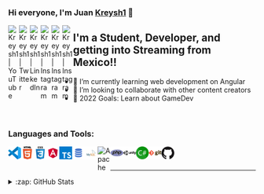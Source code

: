 ### Hi everyone, I'm Juan [Kreysh1] 👋 

[<img align="left" alt="Kreysh1 | YouTube" width="22px" src="https://cdn.jsdelivr.net/npm/simple-icons@v3/icons/youtube.svg" />][youtube]
[<img align="left" alt="Kreysh1 | Twitter" width="22px" src="https://cdn.jsdelivr.net/npm/simple-icons@v3/icons/twitter.svg" />][twitter]
[<img align="left" alt="Kreysh1 | LinkedIn" width="22px" src="https://cdn.jsdelivr.net/npm/simple-icons@v3/icons/linkedin.svg" />][linkedin]
[<img align="left" alt="Kreysh1 | Instagram" width="22px" src="https://cdn.jsdelivr.net/npm/simple-icons@v3/icons/instagram.svg" />][instagram]
[<img align="left" alt="Kreysh1 | Instagram" width="22px" src="https://cdn.jsdelivr.net/npm/simple-icons@v3/icons/discord.svg" />][discord]
[<img align="left" alt="Kreysh1 | Instagram" width="22px" src="https://cdn.jsdelivr.net/npm/simple-icons@v3/icons/twitch.svg" />][twitch]

## I'm a Student, Developer, and getting into Streaming from Mexico!!

- 🧠 I’m currently learning web development on Angular
- 👊 I’m looking to collaborate with other content creators
- 👾 2022 Goals: Learn about GameDev

<br />

### Languages and Tools:

[<img align="left" alt="Visual Studio Code" width="26px" src="https://raw.githubusercontent.com/github/explore/80688e429a7d4ef2fca1e82350fe8e3517d3494d/topics/visual-studio-code/visual-studio-code.png" />][vscode]
[<img align="left" alt="HTML5" width="26px" src="https://raw.githubusercontent.com/github/explore/80688e429a7d4ef2fca1e82350fe8e3517d3494d/topics/html/html.png" />][html5]
[<img align="left" alt="CSS3" width="26px" src="https://raw.githubusercontent.com/github/explore/80688e429a7d4ef2fca1e82350fe8e3517d3494d/topics/css/css.png" />][css3]
[<img align="left" alt="Angular" width="26px" src="https://raw.githubusercontent.com/github/explore/80688e429a7d4ef2fca1e82350fe8e3517d3494d/topics/angular/angular.png" />][angular]
[<img align="left" alt="Typescript" width="26px" src="https://raw.githubusercontent.com/github/explore/80688e429a7d4ef2fca1e82350fe8e3517d3494d/topics/typescript/typescript.png" />][typescript]
[<img align="left" alt="SQL" width="26px" src="https://raw.githubusercontent.com/github/explore/80688e429a7d4ef2fca1e82350fe8e3517d3494d/topics/sql/sql.png" />][sql]
[<img align="left" alt="MySQL" width="26px" src="https://raw.githubusercontent.com/github/explore/80688e429a7d4ef2fca1e82350fe8e3517d3494d/topics/mysql/mysql.png" />][mysql]
[<img align="left" alt="Apache" width="26px" src="https://upload.wikimedia.org/wikipedia/commons/7/7e/Apache_Feather_Logo.svg" />][apache]
[<img align="left" alt="PHP" width="26px" src="https://raw.githubusercontent.com/github/explore/80688e429a7d4ef2fca1e82350fe8e3517d3494d/topics/php/php.png" />][php]
[<img align="left" alt="Unity" width="26px" src="https://raw.githubusercontent.com/github/explore/80688e429a7d4ef2fca1e82350fe8e3517d3494d/topics/unity/unity.png" />][unity]
[<img align="left" alt="C Sharp" width="26px" src="https://raw.githubusercontent.com/github/explore/80688e429a7d4ef2fca1e82350fe8e3517d3494d/topics/csharp/csharp.png" />][csharp]
[<img align="left" alt="Git" width="26px" src="https://raw.githubusercontent.com/github/explore/80688e429a7d4ef2fca1e82350fe8e3517d3494d/topics/git/git.png" />][git]
[<img align="left" alt="GitHub" width="26px" src="https://raw.githubusercontent.com/github/explore/78df643247d429f6cc873026c0622819ad797942/topics/github/github.png" />][github]

<br />
<br />

---


<details>
  <summary>:zap: GitHub Stats</summary>

  <img align="left" alt="Kreysh1's GitHub Stats" src="https://github-readme-stats-kreysh1.vercel.app/api?username=Kreysh1&show_icons=true&hide_border=true" />

</details>

<!-- Contact Consts -->
[Kreysh1]: https://twitter.com/Kreysh1
[twitter]: https://twitter.com/Kreysh1
[youtube]: https://www.youtube.com/channel/UCwOjZiZidrJJ46kOaEt_yWg
[twitch]: https://www.twitch.tv/kreysh1
[instagram]: https://www.instagram.com/juancgsoto
[linkedin]: https://www.linkedin.com/in/juan-carlos-gonzalez-soto-60b121227
[discord]: https://discord.gg/taZGxV23FT

<!-- Languages and Tools Consts -->
[vscode]: https://code.visualstudio.com
[html5]: https://html.spec.whatwg.org/multipage
[css3]: https://css3.com
[angular]: https://angular.io
[typescript]: https://www.typescriptlang.org
[sql]: https://www.w3schools.com/sql/
[mysql]: https://www.mysql.com
[apache]: https://www.apachefriends.org/index.html
[php]: https://www.apachefriends.org/index.html
[unity]: https://unity.com
[csharp]: https://docs.microsoft.com/en-us/dotnet/csharp/
[git]: https://git-scm.com
[github]: https://github.com
